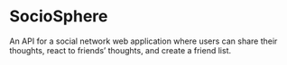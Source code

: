 # SocioSphere
An API for a social network web application where users can share their thoughts, react to friends’ thoughts, and create a friend list. 
